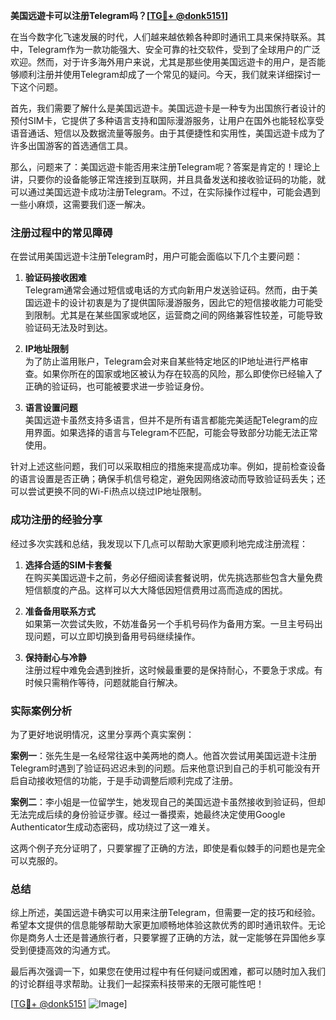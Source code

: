 **美国远遊卡可以注册Telegram吗？[[TG💪+ @donk5151](https://t.me/s/donk5151)]**

在当今数字化飞速发展的时代，人们越来越依赖各种即时通讯工具来保持联系。其中，Telegram作为一款功能强大、安全可靠的社交软件，受到了全球用户的广泛欢迎。然而，对于许多海外用户来说，尤其是那些使用美国远遊卡的用户，是否能够顺利注册并使用Telegram却成了一个常见的疑问。今天，我们就来详细探讨一下这个问题。

首先，我们需要了解什么是美国远遊卡。美国远遊卡是一种专为出国旅行者设计的预付SIM卡，它提供了多种语言支持和国际漫游服务，让用户在国外也能轻松享受语音通话、短信以及数据流量等服务。由于其便捷性和实用性，美国远遊卡成为了许多出国游客的首选通信工具。

那么，问题来了：美国远遊卡能否用来注册Telegram呢？答案是肯定的！理论上讲，只要你的设备能够正常连接到互联网，并且具备发送和接收验证码的功能，就可以通过美国远遊卡成功注册Telegram。不过，在实际操作过程中，可能会遇到一些小麻烦，这需要我们逐一解决。

### 注册过程中的常见障碍

在尝试用美国远遊卡注册Telegram时，用户可能会面临以下几个主要问题：

1. **验证码接收困难**  
   Telegram通常会通过短信或电话的方式向新用户发送验证码。然而，由于美国远遊卡的设计初衷是为了提供国际漫游服务，因此它的短信接收能力可能受到限制。尤其是在某些国家或地区，运营商之间的网络兼容性较差，可能导致验证码无法及时到达。

2. **IP地址限制**  
   为了防止滥用账户，Telegram会对来自某些特定地区的IP地址进行严格审查。如果你所在的国家或地区被认为存在较高的风险，那么即使你已经输入了正确的验证码，也可能被要求进一步验证身份。

3. **语言设置问题**  
   美国远遊卡虽然支持多语言，但并不是所有语言都能完美适配Telegram的应用界面。如果选择的语言与Telegram不匹配，可能会导致部分功能无法正常使用。

针对上述这些问题，我们可以采取相应的措施来提高成功率。例如，提前检查设备的语言设置是否正确；确保手机信号稳定，避免因网络波动而导致验证码丢失；还可以尝试更换不同的Wi-Fi热点以绕过IP地址限制。

### 成功注册的经验分享

经过多次实践和总结，我发现以下几点可以帮助大家更顺利地完成注册流程：

1. **选择合适的SIM卡套餐**  
   在购买美国远遊卡之前，务必仔细阅读套餐说明，优先挑选那些包含大量免费短信额度的产品。这样可以大大降低因短信费用过高而造成的困扰。

2. **准备备用联系方式**  
   如果第一次尝试失败，不妨准备另一个手机号码作为备用方案。一旦主号码出现问题，可以立即切换到备用号码继续操作。

3. **保持耐心与冷静**  
   注册过程中难免会遇到挫折，这时候最重要的是保持耐心，不要急于求成。有时候只需稍作等待，问题就能自行解决。

### 实际案例分析

为了更好地说明情况，这里分享两个真实案例：

**案例一**：张先生是一名经常往返中美两地的商人。他首次尝试用美国远遊卡注册Telegram时遇到了验证码迟迟未到的问题。后来他意识到自己的手机可能没有开启自动接收短信的功能，于是手动调整后顺利完成了注册。

**案例二**：李小姐是一位留学生，她发现自己的美国远遊卡虽然接收到验证码，但却无法完成后续的身份验证步骤。经过一番摸索，她最终决定使用Google Authenticator生成动态密码，成功绕过了这一难关。

这两个例子充分证明了，只要掌握了正确的方法，即使是看似棘手的问题也是完全可以克服的。

### 总结

综上所述，美国远遊卡确实可以用来注册Telegram，但需要一定的技巧和经验。希望本文提供的信息能够帮助大家更加顺畅地体验这款优秀的即时通讯软件。无论你是商务人士还是普通旅行者，只要掌握了正确的方法，就一定能够在异国他乡享受到便捷高效的沟通方式。

最后再次强调一下，如果您在使用过程中有任何疑问或困难，都可以随时加入我们的讨论群组寻求帮助。让我们一起探索科技带来的无限可能性吧！

[[TG💪+ @donk5151](https://t.me/s/donk5151) ![Image](https://i.postimg.cc/rwNCRYN7/Snipaste-2025-04-30-17-27-05.png)]